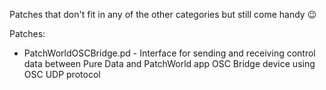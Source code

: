 Patches that don't fit in any of the other categories but still come handy 😉  

Patches:
- PatchWorldOSCBridge.pd - Interface for sending and receiving control data between Pure Data and PatchWorld app OSC Bridge device using OSC UDP protocol
